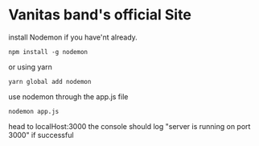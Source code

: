 # Vanitas band's official Site

install Nodemon if you have'nt already. 

```
npm install -g nodemon 
```

or using yarn 

```
yarn global add nodemon
```

use nodemon through the app.js file 

```
nodemon app.js
```

head to localHost:3000 the console should log "server is running on port 3000" if successful

